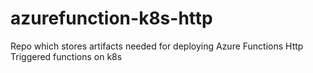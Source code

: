 # azurefunction-k8s-http

Repo which stores artifacts needed for deploying Azure Functions Http Triggered functions on k8s
